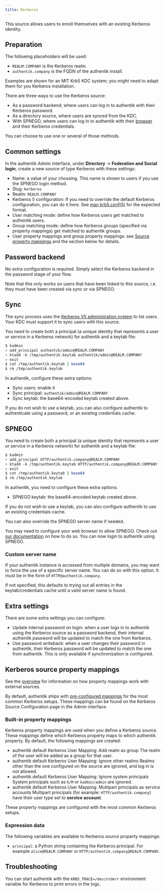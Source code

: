 ```yaml
---
title: Kerberos
---
```


This source allows users to enroll themselves with an existing Kerberos identity.

## Preparation

The following placeholders will be used:

-   `REALM.COMPANY` is the Kerberos realm.
-   `authentik.company` is the FQDN of the authentik install.

Examples are shown for an MIT Krb5 KDC system; you might need to adapt them for you Kerberos installation.

There are three ways to use the Kerberos source:

-   As a password backend, where users can log in to authentik with their Kerberos password.
-   As a directory source, where users are synced from the KDC.
-   With SPNEGO, where users can log in to authentik with their [browser](./browser.md) and their Kerberos credentials.

You can choose to use one or several of those methods.

## Common settings

In the authentik Admin interface, under **Directory** -> **Federation and Social login**, create a new source of type Kerberos with these settings:

-   Name: a value of your choosing. This name is shown to users if you use the SPNEGO login method.
-   Slug: `kerberos`
-   Realm: `REALM.COMPANY`
-   Kerberos 5 configuration: If you need to override the default Kerberos configuration, you can do it here. See [man krb5.conf(5)](https://web.mit.edu/kerberos/krb5-latest/doc/admin/conf_files/krb5_conf.html) for the expected format.
-   User matching mode: define how Kerberos users get matched to authentik users.
-   Group matching mode: define how Kerberos groups (specified via property mappings) get matched to authentik groups.
-   User property mappings and group property mappings: see [Source property mappings](../../property-mappings/index.md) and the section below for details.

## Password backend

No extra configuration is required. Simply select the Kerberos backend in the password stage of your flow.

Note that this only works on users that have been linked to this source, i.e. they must have been created via sync or via SPNEGO.

## Sync

The sync process uses the [Kerberos V5 administration system](https://web.mit.edu/kerberos/krb5-latest/doc/admin/database.html) to list users. Your KDC must support it to sync users with this source.

You need to create both a principal (a unique identity that represents a user or service in a Kerberos network) for authentik and a keytab file:

```bash
$ kadmin
> add_principal authentik/admin@REALM.COMPANY
> ktadd -k /tmp/authentik.keytab authentik/admin@REALM.COMPANY
> exit
$ cat /tmp/authentik.keytab | base64
$ rm /tmp/authentik.keytab
```

In authentik, configure these extra options:

-   Sync users: enable it
-   Sync principal: `authentik/admin@REALM.COMPANY`
-   Sync keytab: the base64-encoded keytab created above.

If you do not wish to use a keytab, you can also configure authentik to authenticate using a password, or an existing credentials cache.

## SPNEGO

You need to create both a principal (a unique identity that represents a user or service in a Kerberos network) for authentik and a keytab file:

```bash
$ kadmin
> add_principal HTTP/authentik.company@REALM.COMPANY
> ktadd -k /tmp/authentik.keytab HTTP/authentik.company@REALM.COMPANY
> exit
$ cat /tmp/authentik.keytab | base64
$ rm /tmp/authentik.keytab
```

In authentik, you need to configure these extra options:

-   SPNEGO keytab: the base64-encoded keytab created above.

If you do not wish to use a keytab, you can also configure authentik to use an existing credentials cache.

You can also override the SPNEGO server name if needed.

You may need to configure your web browser to allow SPNEGO. Check out [our documentation](./browser.md) on how to do so. You can now login to authentik using SPNEGO.

### Custom server name

If your authentik instance is accessed from multiple domains, you may want to force the use of a specific server name. You can do so with this option. It must be in the form of `HTTP@authentik.company`.

If not specified, this defaults to trying out all entries in the keytab/credentials cache until a valid server name is found.

## Extra settings

There are some extra settings you can configure:

-   Update internal password on login: when a user logs in to authentik using the Kerberos source as a password backend, their internal authentik password will be updated to match the one from Kerberos.
-   Use password writeback: when a user changes their password in authentik, their Kerberos password will be updated to match the one from authentik. This is only available if synchronization is configured.

## Kerberos source property mappings

See the [overview](../../property-mappings/index.md) for information on how property mappings work with external sources.

By default, authentik ships with [pre-configured mappings](#built-in-property-mappings) for the most common Kerberos setups. These mappings can be found on the Kerberos Source Configuration page in the Admin interface.

### Built-in property mappings

Kerberos property mappings are used when you define a Kerberos source. These mappings define which Kerberos property maps to which authentik property. By default, the following mappings are created:

-   authentik default Kerberos User Mapping: Add realm as group
    The realm of the user will be added as a group for that user.
-   authentik default Kerberos User Mapping: Ignore other realms
    Realms other than the one configured on the source are ignored, and log in is not allowed.
-   authentik default Kerberos User Mapping: Ignore system principals
    System principals such as `K/M` or `kadmin/admin` are ignored.
-   authentik default Kerberos User Mapping: Multipart principals as service accounts
    Multipart principals (for example: `HTTP/authentik.company`) have their user type set to **service account**.

These property mappings are configured with the most common Kerberos setups.

### Expression data

The following variables are available to Kerberos source property mappings:

-   `principal`: a Python string containing the Kerberos principal. For example `alice@REALM.COMPANY` or `HTTP/authentik.company@REALM.COMPANY`.

## Troubleshooting

You can start authentik with the `KRB5_TRACE=/dev/stderr` environment variable for Kerberos to print errors in the logs.
